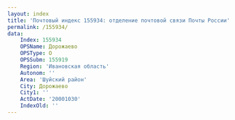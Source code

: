 ```yaml
---
layout: index
title: 'Почтовый индекс 155934: отделение почтовой связи Почты России'
permalink: /155934/
data:
    Index: 155934
    OPSName: Дорожаево
    OPSType: О
    OPSSubm: 155919
    Region: 'Ивановская область'
    Autonom: ''
    Area: 'Шуйский район'
    City: Дорожаево
    City1: ''
    ActDate: '20001030'
    IndexOld: ''
---
```

